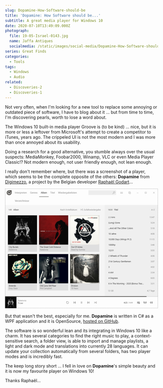 ```yaml
---
slug: Dopamine-How-Software-should-be
title: 'Dopamine: How Software should be...'
subtitle: A great media player for Windows 10
date: 2020-07-10T13:49:09.000Z
photograph:
  file: 19-05-Israel-0143.jpg
  name: Jaffa Antiques
  socialmedia: /static/images/social-media/Dopamine-How-Software-should-be.png
series: Great Finds
categories:
  - Tools
tags:
  - Windows
  - Audio
related:
  - Discoveries-2
  - Discoveries-1
---
```


Not very often, when I'm looking for a new tool to replace some annoying or outdated piece of software, I have to blog about it ... but from time to time, I'm discovering pearls, worth to lose a word about.

The Windows 10 built-in media player Groove is (to be kind) ... nice, but it is more or less a leftover from Microsoft's attempt to create a competitor to iTunes, years ago. The crippeled UI is not the most modern and I was more than once annoyed about its usability.

Doing a research for a good alternative, you stumble always over the usual suspects: MediaMonkey, Foobar2000, Winamp, VLC or even Media Player Classic!? Not modern enough, not user friendly enough, not lean enough.

I really don't remember where, but there was a screenshot of a player, which seems to be the complete opposite of the others: **Dopamine** from [Digimezzo](https://www.digimezzo.com/software/), a project by the Belgian developer [Raphaël Godart](https://twitter.com/RaphaelGodart)...

![Screenshot Dopamine 2.0.2.](Dopamine-How-Software-should-be/screenshot_dopamine_202.png)
<!-- more -->

But that wasn't the best, especially for me. **Dopamine** is written in C# as a WPF application and it is OpenSource, [hosted on GitHub](https://github.com/digimezzo/dopamine-windows).

The software is so wonderful lean and its integrating in Windows 10 like a charm. It has several categories to find the right music to play, a context-sensitive search, a folder view, is able to import and manage playlists, a light and dark mode and translations into currently 28 languages. It can update your collection automatically from several folders, has two player modes and is incredibly fast.

The keep long story short ... I fell in love on **Dopamine**'s simple beauty and it is now my favourite player on Windows 10! 

Thanks Raphaël...
